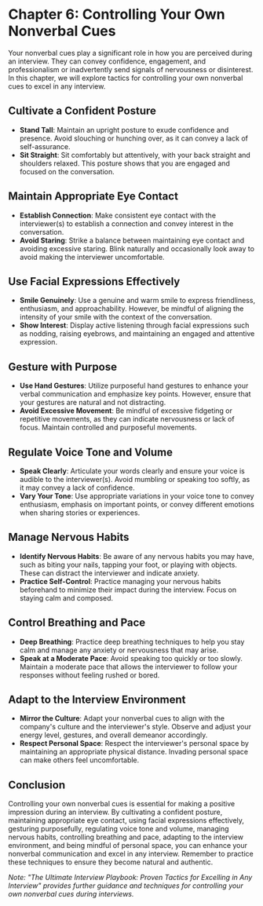 Chapter 6: Controlling Your Own Nonverbal Cues
==============================================

Your nonverbal cues play a significant role in how you are perceived during an interview. They can convey confidence, engagement, and professionalism or inadvertently send signals of nervousness or disinterest. In this chapter, we will explore tactics for controlling your own nonverbal cues to excel in any interview.

Cultivate a Confident Posture
-----------------------------

* **Stand Tall**: Maintain an upright posture to exude confidence and presence. Avoid slouching or hunching over, as it can convey a lack of self-assurance.
* **Sit Straight**: Sit comfortably but attentively, with your back straight and shoulders relaxed. This posture shows that you are engaged and focused on the conversation.

Maintain Appropriate Eye Contact
--------------------------------

* **Establish Connection**: Make consistent eye contact with the interviewer(s) to establish a connection and convey interest in the conversation.
* **Avoid Staring**: Strike a balance between maintaining eye contact and avoiding excessive staring. Blink naturally and occasionally look away to avoid making the interviewer uncomfortable.

Use Facial Expressions Effectively
----------------------------------

* **Smile Genuinely**: Use a genuine and warm smile to express friendliness, enthusiasm, and approachability. However, be mindful of aligning the intensity of your smile with the context of the conversation.
* **Show Interest**: Display active listening through facial expressions such as nodding, raising eyebrows, and maintaining an engaged and attentive expression.

Gesture with Purpose
--------------------

* **Use Hand Gestures**: Utilize purposeful hand gestures to enhance your verbal communication and emphasize key points. However, ensure that your gestures are natural and not distracting.
* **Avoid Excessive Movement**: Be mindful of excessive fidgeting or repetitive movements, as they can indicate nervousness or lack of focus. Maintain controlled and purposeful movements.

Regulate Voice Tone and Volume
------------------------------

* **Speak Clearly**: Articulate your words clearly and ensure your voice is audible to the interviewer(s). Avoid mumbling or speaking too softly, as it may convey a lack of confidence.
* **Vary Your Tone**: Use appropriate variations in your voice tone to convey enthusiasm, emphasis on important points, or convey different emotions when sharing stories or experiences.

Manage Nervous Habits
---------------------

* **Identify Nervous Habits**: Be aware of any nervous habits you may have, such as biting your nails, tapping your foot, or playing with objects. These can distract the interviewer and indicate anxiety.
* **Practice Self-Control**: Practice managing your nervous habits beforehand to minimize their impact during the interview. Focus on staying calm and composed.

Control Breathing and Pace
--------------------------

* **Deep Breathing**: Practice deep breathing techniques to help you stay calm and manage any anxiety or nervousness that may arise.
* **Speak at a Moderate Pace**: Avoid speaking too quickly or too slowly. Maintain a moderate pace that allows the interviewer to follow your responses without feeling rushed or bored.

Adapt to the Interview Environment
----------------------------------

* **Mirror the Culture**: Adapt your nonverbal cues to align with the company's culture and the interviewer's style. Observe and adjust your energy level, gestures, and overall demeanor accordingly.
* **Respect Personal Space**: Respect the interviewer's personal space by maintaining an appropriate physical distance. Invading personal space can make others feel uncomfortable.

Conclusion
----------

Controlling your own nonverbal cues is essential for making a positive impression during an interview. By cultivating a confident posture, maintaining appropriate eye contact, using facial expressions effectively, gesturing purposefully, regulating voice tone and volume, managing nervous habits, controlling breathing and pace, adapting to the interview environment, and being mindful of personal space, you can enhance your nonverbal communication and excel in any interview. Remember to practice these techniques to ensure they become natural and authentic.

*Note: "The Ultimate Interview Playbook: Proven Tactics for Excelling in Any Interview" provides further guidance and techniques for controlling your own nonverbal cues during interviews.*
